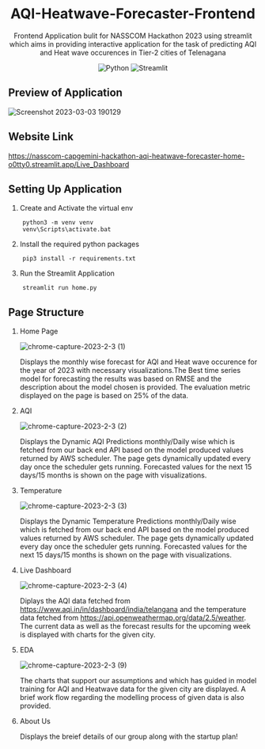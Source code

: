 <div align="center">
    
<h1> AQI-Heatwave-Forecaster-Frontend </h1>

<p>
Frontend Application  bulit for NASSCOM Hackathon 2023 using streamlit  which aims in providing interactive application for the task of predicting AQI and Heat wave occurences in Tier-2 cities of Telenagana
</p>

![Python](https://img.shields.io/badge/python-3670A0?style=for-the-badge&logo=python&logoColor=ffdd54) 
![Streamlit](https://img.shields.io/static/v1?style=for-the-badge&message=Streamlit&color=FF4B4B&logo=Streamlit&logoColor=FFFFFF&label=)

</div>


## Preview of Application

![Screenshot 2023-03-03 190129](https://user-images.githubusercontent.com/62760269/222732893-fe997643-bca6-4781-b1fd-80a686ff8f63.png)

## Website Link

https://nasscom-capgemini-hackathon-aqi-heatwave-forecaster-home-o0tty0.streamlit.app/Live_Dashboard

## Setting Up Application

1. Create and Activate the virtual env
```
    python3 -m venv venv
    venv\Scripts\activate.bat
```

2. Install the required python packages
```
    pip3 install -r requirements.txt
```

3. Run the Streamlit Application
```
    streamlit run home.py
```


## Page Structure

1. Home Page

   
   ![chrome-capture-2023-2-3 (1)](https://user-images.githubusercontent.com/62760269/222749637-67691f0a-aba5-43fc-b55a-67dc3696d324.gif)


   Displays the monthly wise forecast for AQI and Heat wave occurence for the year of 2023 with necessary visualizations.The Best time series model for forecasting the results was based on RMSE and the description about the model chosen is provided. The evaluation metric displayed on the page is based on 25% of the data.
   

2. AQI

   ![chrome-capture-2023-2-3 (2)](https://user-images.githubusercontent.com/62760269/222746495-69447994-632e-4cfc-b2a1-3d5fb5de79f6.gif)


   Displays the Dynamic AQI Predictions monthly/Daily wise which is fetched from our back end API based on the model produced values returned by AWS scheduler. The page gets dynamically updated every day once the scheduler gets running. Forecasted values for the next 15 days/15 months is shown on the page with visualizations.
  

3. Temperature

   ![chrome-capture-2023-2-3 (3)](https://user-images.githubusercontent.com/62760269/222746900-6ef561b8-8d84-43d2-8577-69e34391542f.gif)


   Displays the Dynamic Temperature Predictions monthly/Daily wise which is fetched from our back end API based on the model produced values returned by AWS scheduler. The page gets dynamically updated every day once the scheduler gets running. Forecasted values for the next 15 days/15 months is shown on the page with visualizations.
  

4. Live Dashboard

   ![chrome-capture-2023-2-3 (4)](https://user-images.githubusercontent.com/62760269/222747494-f995d63a-6cdd-4e02-9b89-5ee643c3f6f4.gif)


   Diplays the AQI data fetched from https://www.aqi.in/in/dashboard/india/telangana and the temperature data fetched from https://api.openweathermap.org/data/2.5/weather. The current data as well as the forecast results for the upcoming week is displayed with charts for the given city.

5. EDA

   ![chrome-capture-2023-2-3 (9)](https://user-images.githubusercontent.com/62760269/222749149-a23bc99e-8e50-43d7-add7-289779abf933.gif)

   
   The charts that support our assumptions and which has guided in model training for AQI and Heatwave data for the given city are displayed. A brief work flow regarding the modelling process of given data is also provided.
  
6. About Us

   Displays the breief details of our group along with the startup plan!
  
  
 


